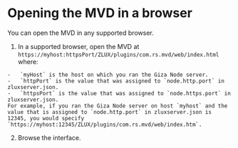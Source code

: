 # Opening the MVD in a browser

You can open the MVD in any supported browser.

1.   In a supported browser, open the MVD at `https://myhost:httpsPort/ZLUX/plugins/com.rs.mvd/web/index.html`
    where:

    -   `myHost` is the host on which you ran the Giza Node server.
    -   `httpPort` is the value that was assigned to `node.http.port` in zluxserver.json.
    -   `httpsPort` is the value that was assigned to `node.https.port` in zluxserver.json.
    For example, if you ran the Giza Node server on host `myhost` and the value that is assigned to `node.http.port` in zluxserver.json is 12345, you would specify `https://myhost:12345/ZLUX/plugins/com.rs.mvd/web/index.htm`.

2.   Browse the interface. 

